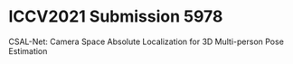 # ICCV2021 Submission 5978
CSAL-Net: Camera Space Absolute Localization for 3D Multi-person Pose Estimation
